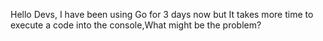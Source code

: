 Hello Devs, I have been using Go for 3 days now but It takes more time to execute a code into the console,What might be the problem?